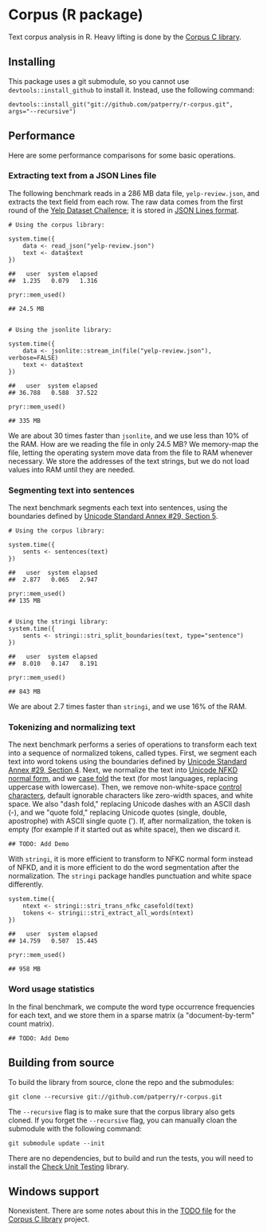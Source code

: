 Corpus (R package)
==================

Text corpus analysis in R. Heavy lifting is done by the
[Corpus C library][corpus].


Installing
----------

This package uses a git submodule, so you cannot use
`devtools::install_github` to install it. Instead, use the following command:

    devtools::install_git("git://github.com/patperry/r-corpus.git", args="--recursive")



Performance
-----------

Here are some performance comparisons for some basic operations.

### Extracting text from a JSON Lines file

The following benchmark reads in a 286 MB data file, `yelp-review.json`,
and extracts the text field from each row.  The raw data comes from the
first round of the [Yelp Dataset Challence][yelp]; it is stored in
[JSON Lines format][jsonl].

    # Using the corpus library:

    system.time({
        data <- read_json("yelp-review.json")
        text <- data$text
    })

    ##   user  system elapsed
    ##  1.235   0.079   1.316

    pryr::mem_used()

    ## 24.5 MB


    # Using the jsonlite library:

    system.time({
        data <- jsonlite::stream_in(file("yelp-review.json"), verbose=FALSE)
        text <- data$text
    })

    ##   user  system elapsed
    ## 36.788   0.588  37.522

    pryr::mem_used()

    ## 335 MB

We are about 30 times faster than `jsonlite`, and we use less than 10%
of the RAM.  How are we reading the file in only 24.5 MB?  We memory-map
the file, letting the operating system move data from the file to RAM
whenever necessary. We store the addresses of the text strings, but we
do not load values into RAM until they are needed.


### Segmenting text into sentences

The next benchmark segments each text into sentences, using the boundaries
defined by [Unicode Standard Annex #29, Section 5][sentbreak].

    # Using the corpus library:

    system.time({
        sents <- sentences(text)
    })

    ##   user  system elapsed
    ##  2.877   0.065   2.947

    pryr::mem_used()
    ## 135 MB


    # Using the stringi library:
    system.time({
        sents <- stringi::stri_split_boundaries(text, type="sentence")
    })

    ##   user  system elapsed
    ##  8.010   0.147   8.191

    pryr::mem_used()

    ## 843 MB

We are about 2.7 times faster than `stringi`, and we use 16% of the RAM.



### Tokenizing and normalizing text

The next benchmark performs a series of operations to transform each text into
a sequence of normalized tokens, called types. First, we segment each text
into word tokens using the boundaries defined by
[Unicode Standard Annex #29, Section 4][wordbreak]. Next, we normalize the
text into [Unicode NFKD normal form][nfkd], and we [case fold][casefold]
the text (for most languages, replacing uppercase with lowercase). Then,
we remove non-white-space [control characters][cc], default ignorable
characters like zero-width spaces, and white space. We also "dash fold,"
replacing Unicode dashes with an ASCII dash (-), and we "quote fold,"
replacing Unicode quotes (single, double, apostrophe) with ASCII single
quote ('). If, after normalization, the token is empty (for example if
it started out as white space), then we discard it.

    ## TODO: Add Demo

With `stringi`, it is more efficient to transform to NFKC normal form instead
of NFKD, and it is more efficient to do the word segmentation after the
normalization. The `stringi` package handles punctuation and white space
differently.

    system.time({
        ntext <- stringi::stri_trans_nfkc_casefold(text)
        tokens <- stringi::stri_extract_all_words(ntext)
    })

    ##   user  system elapsed
    ## 14.759   0.507  15.445

    pryr::mem_used()

    ## 958 MB



### Word usage statistics

In the final benchmark, we compute the word type occurrence frequencies for
each text, and we store them in a sparse matrix (a "document-by-term" count
matrix).

    ## TODO: Add Demo


Building from source
--------------------

To build the library from source, clone the repo and the submodules:

    git clone --recursive git://github.com/patperry/r-corpus.git

The `--recursive` flag is to make sure that the corpus library also gets
cloned. If you forget the `--recursive` flag, you can manually cloan
the submodule with the following command:

    git submodule update --init

There are no dependencies, but to build and run the tests, you will need
to install the [Check Unit Testing][check] library.


Windows support
---------------

Nonexistent. There are some notes about this in the [TODO file][windows] for
the [Corpus C library][corpus] project.

[casefold]: https://www.w3.org/International/wiki/Case_folding
[cc]: https://en.wikipedia.org/wiki/C0_and_C1_control_codes
[check]:https://libcheck.github.io/check/
[corpus]: https://github.com/patperry/corpus
[jsonl]: http://jsonlines.org/
[nfkd]: http://unicode.org/reports/tr15/
[sentbreak]: http://unicode.org/reports/tr29/#Sentence_Boundaries
[windows]: https://github.com/patperry/corpus/blob/master/TODO.md
[wordbreak]: http://unicode.org/reports/tr29/#Word_Boundaries
[yelp]: https://www.yelp.com/dataset_challenge
